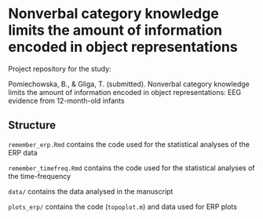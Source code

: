 # Nonverbal category knowledge limits the amount of information encoded in object representations
Project repository for the study:

Pomiechowska, B., & Gliga, T. (submitted). Nonverbal category knowledge limits the amount of information encoded in object representations: EEG evidence from 12-month-old infants


## Structure

<code>remember_erp.Rmd</code> contains the code used for the statistical analyses of the ERP data

<code>remember_timefreq.Rmd</code> contains the code used for the statistical analyses of the time-frequency

<code>data/</code> contains the data analysed in the manuscript

<code>plots_erp/</code> contains the code (<code>topoplot.m</code>) and data used for ERP plots
